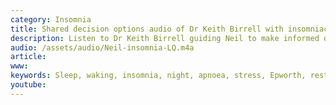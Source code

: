 ```yaml
---
category: Insomnia
title: Shared decision options audio of Dr Keith Birrell with insomniac Neil
description: Listen to Dr Keith Birrell guiding Neil to make informed decisions to improve his sleep.
audio: /assets/audio/Neil-insomnia-LQ.m4a
article: 
www: 
keywords: Sleep, waking, insomnia, night, apnoea, stress, Epworth, restriction, audio, questionnaire, sleep hygiene, sleep problem, sleep restriction
youtube:
--- 
```

